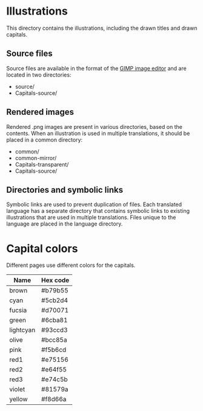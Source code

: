 <!--
SPDX-FileCopyrightText: 2024 Nico Rikken <nico.rikken@fsfe.org>

SPDX-License-Identifier: CC-BY-SA-4.0
-->

# Illustrations

This directory contains the illustrations, including the drawn titles and drawn
capitals.

## Source files

Source files are available in the format of the [GIMP image
editor](https://www.gimp.org/) and are located in two directories:

- source/
- Capitals-source/

## Rendered images

Rendered .png images are present in various directories, based on the contents.
When an illustration is used in multiple translations, it should be placed in a
common directory:

- common/
- common-mirror/
- Capitals-transparent/
- Capitals-source/

## Directories and symbolic links

Symbolic links are used to prevent duplication of files. Each translated
language has a separate directory that contains symbolic links to existing
illustrations that are used in multiple translations. Files unique to the
language are placed in the language directory.

# Capital colors

Different pages use different colors for the capitals.

| Name      | Hex code |
|-----------|----------|
| brown     | #b79b55  |
| cyan      | #5cb2d4  |
| fucsia    | #d70071  |
| green     | #6cba81  |
| lightcyan | #93ccd3  |
| olive     | #bcc85a  |
| pink      | #f5b6cd  |
| red1      | #e75156  |
| red2      | #e64f55  |
| red3      | #e74c5b  |
| violet    | #81579a  |
| yellow    | #f8d66a  |

